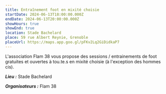 ```yaml
---
title: Entraînement foot en mixité choisie
startDate: 2024-06-13T18:00:00.000Z
endDate: 2024-06-13T20:00:00.000Z
showHours: true
showEnd: true
location: Stade Bachelard
place: 59 rue Albert Reynie, Grenoble
placeUrl: https://maps.app.goo.gl/pFKv2Lq2GiDidkaP7
---
```




L'association Flam 38 vous propose des sessions / entrainements de foot gratuites et ouvertes à tou.te.s en mixité choisie (à l'exception des hommes cis).

***Lieu :*** Stade Bachelard



***Organisateurs :*** Flam 38



